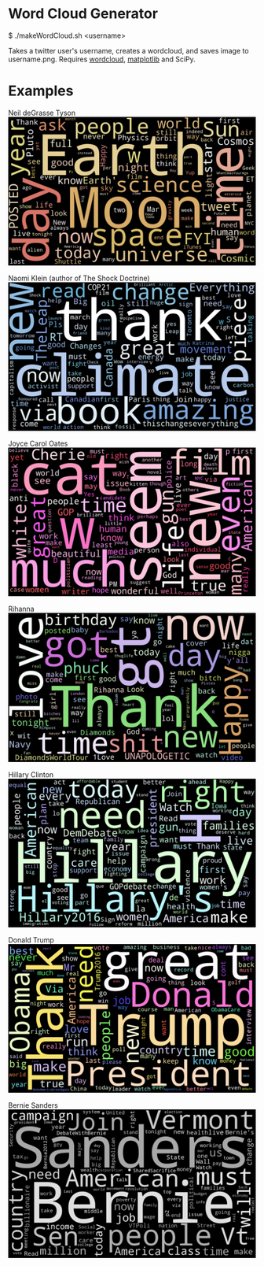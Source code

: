 # Word Cloud Generator

$ ./makeWordCloud.sh \<username\>

Takes a twitter user's username, creates a wordcloud, and saves image to username.png. Requires  [wordcloud](https://github.com/amueller/word_cloud), [matplotlib](http://matplotlib.org/users/installing.html) and SciPy.

# Examples
Neil deGrasse Tyson
![neil tyson](https://github.com/araval/Twitter-Word-Cloud-Generator/blob/master/images/neiltyson.png)

Naomi Klein (author of The Shock Doctrine)
![naomi klein](https://github.com/araval/Twitter-Word-Cloud-Generator/blob/master/images/naomiaklein.png)

Joyce Carol Oates
![hc](https://github.com/araval/Twitter-Word-Cloud-Generator/blob/master/images/joycecaroloates.png)

Rihanna
![rihanna](https://github.com/araval/Twitter-Word-Cloud-Generator/blob/master/images/rihanna.png)

Hillary Clinton
![hc](https://github.com/araval/Twitter-Word-Cloud-Generator/blob/master/images/hillaryclinton.png)

Donald Trump
![trump](https://github.com/araval/Twitter-Word-Cloud-Generator/blob/master/images/realdonaldtrump.png)

Bernie Sanders
![berniesanders](https://github.com/araval/Twitter-Word-Cloud-Generator/blob/master/images/berniesanders.png)

